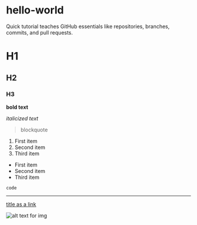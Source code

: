 # hello-world
Quick tutorial teaches GitHub essentials like repositories, branches, commits, and pull requests.

# H1
## H2
### H3

**bold text**

*italicized text*

> blockquote

1. First item
2. Second item
3. Third item

- First item
- Second item
- Third item

`code`

---

[title as a link](https://www.example.com)

![alt text for img](image.jpg)
